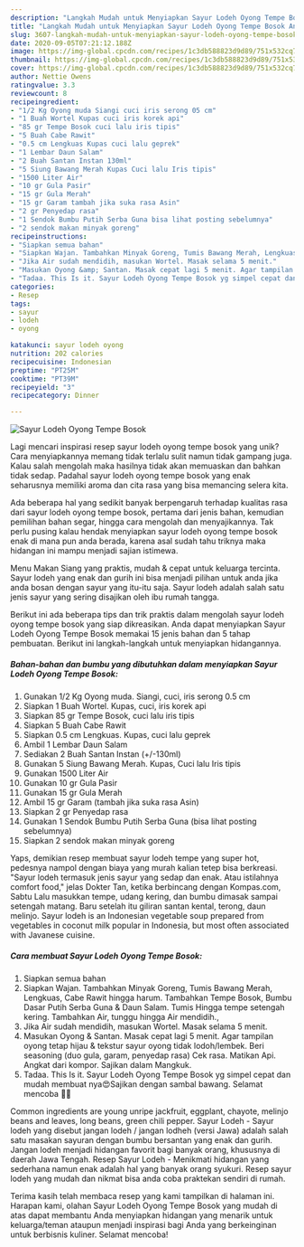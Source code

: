 ```yaml
---
description: "Langkah Mudah untuk Menyiapkan Sayur Lodeh Oyong Tempe Bosok Anti Gagal"
title: "Langkah Mudah untuk Menyiapkan Sayur Lodeh Oyong Tempe Bosok Anti Gagal"
slug: 3607-langkah-mudah-untuk-menyiapkan-sayur-lodeh-oyong-tempe-bosok-anti-gagal
date: 2020-09-05T07:21:12.188Z
image: https://img-global.cpcdn.com/recipes/1c3db588823d9d89/751x532cq70/sayur-lodeh-oyong-tempe-bosok-foto-resep-utama.jpg
thumbnail: https://img-global.cpcdn.com/recipes/1c3db588823d9d89/751x532cq70/sayur-lodeh-oyong-tempe-bosok-foto-resep-utama.jpg
cover: https://img-global.cpcdn.com/recipes/1c3db588823d9d89/751x532cq70/sayur-lodeh-oyong-tempe-bosok-foto-resep-utama.jpg
author: Nettie Owens
ratingvalue: 3.3
reviewcount: 8
recipeingredient:
- "1/2 Kg Oyong muda Siangi cuci iris serong 05 cm"
- "1 Buah Wortel Kupas cuci iris korek api"
- "85 gr Tempe Bosok cuci lalu iris tipis"
- "5 Buah Cabe Rawit"
- "0.5 cm Lengkuas Kupas cuci lalu geprek"
- "1 Lembar Daun Salam"
- "2 Buah Santan Instan 130ml"
- "5 Siung Bawang Merah Kupas Cuci lalu Iris tipis"
- "1500 Liter Air"
- "10 gr Gula Pasir"
- "15 gr Gula Merah"
- "15 gr Garam tambah jika suka rasa Asin"
- "2 gr Penyedap rasa"
- "1 Sendok Bumbu Putih Serba Guna bisa lihat posting sebelumnya"
- "2 sendok makan minyak goreng"
recipeinstructions:
- "Siapkan semua bahan"
- "Siapkan Wajan. Tambahkan Minyak Goreng, Tumis Bawang Merah, Lengkuas, Cabe Rawit hingga harum. Tambahkan Tempe Bosok, Bumbu Dasar Putih Serba Guna &amp; Daun Salam. Tumis Hingga tempe setengah kering. Tambahkan Air, tunggu hingga Air mendidih.,"
- "Jika Air sudah mendidih, masukan Wortel. Masak selama 5 menit."
- "Masukan Oyong &amp; Santan. Masak cepat lagi 5 menit. Agar tampilan oyong tetap hijau &amp; tekstur sayur oyong tidak lodoh/lembek. Beri seasoning (duo gula, garam, penyedap rasa) Cek rasa. Matikan Api. Angkat dari kompor. Sajikan dalam Mangkuk."
- "Tadaa. This Is it. Sayur Lodeh Oyong Tempe Bosok yg simpel cepat dan mudah membuat nya😍Sajikan dengan sambal bawang. Selamat mencoba 🤗😘"
categories:
- Resep
tags:
- sayur
- lodeh
- oyong

katakunci: sayur lodeh oyong 
nutrition: 202 calories
recipecuisine: Indonesian
preptime: "PT25M"
cooktime: "PT39M"
recipeyield: "3"
recipecategory: Dinner

---
```



![Sayur Lodeh Oyong Tempe Bosok](https://img-global.cpcdn.com/recipes/1c3db588823d9d89/751x532cq70/sayur-lodeh-oyong-tempe-bosok-foto-resep-utama.jpg)

Lagi mencari inspirasi resep sayur lodeh oyong tempe bosok yang unik? Cara menyiapkannya memang tidak terlalu sulit namun tidak gampang juga. Kalau salah mengolah maka hasilnya tidak akan memuaskan dan bahkan tidak sedap. Padahal sayur lodeh oyong tempe bosok yang enak seharusnya memiliki aroma dan cita rasa yang bisa memancing selera kita.

Ada beberapa hal yang sedikit banyak berpengaruh terhadap kualitas rasa dari sayur lodeh oyong tempe bosok, pertama dari jenis bahan, kemudian pemilihan bahan segar, hingga cara mengolah dan menyajikannya. Tak perlu pusing kalau hendak menyiapkan sayur lodeh oyong tempe bosok enak di mana pun anda berada, karena asal sudah tahu triknya maka hidangan ini mampu menjadi sajian istimewa.

Menu Makan Siang yang praktis, mudah &amp; cepat untuk keluarga tercinta. Sayur lodeh yang enak dan gurih ini bisa menjadi pilihan untuk anda jika anda bosan dengan sayur yang itu-itu saja. Sayur lodeh adalah salah satu jenis sayur yang sering disajikan oleh ibu rumah tangga.


Berikut ini ada beberapa tips dan trik praktis dalam mengolah sayur lodeh oyong tempe bosok yang siap dikreasikan. Anda dapat menyiapkan Sayur Lodeh Oyong Tempe Bosok memakai 15 jenis bahan dan 5 tahap pembuatan. Berikut ini langkah-langkah untuk menyiapkan hidangannya.

<!--inarticleads1-->

##### Bahan-bahan dan bumbu yang dibutuhkan dalam menyiapkan Sayur Lodeh Oyong Tempe Bosok:

1. Gunakan 1/2 Kg Oyong muda. Siangi, cuci, iris serong 0.5 cm
1. Siapkan 1 Buah Wortel. Kupas, cuci, iris korek api
1. Siapkan 85 gr Tempe Bosok, cuci lalu iris tipis
1. Siapkan 5 Buah Cabe Rawit
1. Siapkan 0.5 cm Lengkuas. Kupas, cuci lalu geprek
1. Ambil 1 Lembar Daun Salam
1. Sediakan 2 Buah Santan Instan (+/-130ml)
1. Gunakan 5 Siung Bawang Merah. Kupas, Cuci lalu Iris tipis
1. Gunakan 1500 Liter Air
1. Gunakan 10 gr Gula Pasir
1. Gunakan 15 gr Gula Merah
1. Ambil 15 gr Garam (tambah jika suka rasa Asin)
1. Siapkan 2 gr Penyedap rasa
1. Gunakan 1 Sendok Bumbu Putih Serba Guna (bisa lihat posting sebelumnya)
1. Siapkan 2 sendok makan minyak goreng


Yaps, demikian resep membuat sayur lodeh tempe yang super hot, pedesnya nampol dengan biaya yang murah kalian tetep bisa berkreasi. &#34;Sayur lodeh termasuk jenis sayur yang sedap dan enak. Atau istilahnya comfort food,&#34; jelas Dokter Tan, ketika berbincang dengan Kompas.com, Sabtu Lalu masukkan tempe, udang kering, dan bumbu dimasak sampai setengah matang. Baru setelah itu giliran santan kental, terong, daun melinjo. Sayur lodeh is an Indonesian vegetable soup prepared from vegetables in coconut milk popular in Indonesia, but most often associated with Javanese cuisine. 

<!--inarticleads2-->

##### Cara membuat Sayur Lodeh Oyong Tempe Bosok:

1. Siapkan semua bahan
1. Siapkan Wajan. Tambahkan Minyak Goreng, Tumis Bawang Merah, Lengkuas, Cabe Rawit hingga harum. Tambahkan Tempe Bosok, Bumbu Dasar Putih Serba Guna &amp; Daun Salam. Tumis Hingga tempe setengah kering. Tambahkan Air, tunggu hingga Air mendidih.,
1. Jika Air sudah mendidih, masukan Wortel. Masak selama 5 menit.
1. Masukan Oyong &amp; Santan. Masak cepat lagi 5 menit. Agar tampilan oyong tetap hijau &amp; tekstur sayur oyong tidak lodoh/lembek. Beri seasoning (duo gula, garam, penyedap rasa) Cek rasa. Matikan Api. Angkat dari kompor. Sajikan dalam Mangkuk.
1. Tadaa. This Is it. Sayur Lodeh Oyong Tempe Bosok yg simpel cepat dan mudah membuat nya😍Sajikan dengan sambal bawang. Selamat mencoba 🤗😘


Common ingredients are young unripe jackfruit, eggplant, chayote, melinjo beans and leaves, long beans, green chili pepper. Sayur Lodeh - Sayur lodeh yang disebut jangan lodeh / jangan lodheh (versi Jawa) adalah salah satu masakan sayuran dengan bumbu bersantan yang enak dan gurih. Jangan lodeh menjadi hidangan favorit bagi banyak orang, khususnya di daerah Jawa Tengah. Resep Sayur Lodeh - Menikmati hidangan yang sederhana namun enak adalah hal yang banyak orang syukuri. Resep sayur lodeh yang mudah dan nikmat bisa anda coba praktekan sendiri di rumah. 

Terima kasih telah membaca resep yang kami tampilkan di halaman ini. Harapan kami, olahan Sayur Lodeh Oyong Tempe Bosok yang mudah di atas dapat membantu Anda menyiapkan hidangan yang menarik untuk keluarga/teman ataupun menjadi inspirasi bagi Anda yang berkeinginan untuk berbisnis kuliner. Selamat mencoba!

